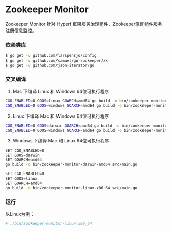 # Zookeeper Monitor

Zookeeper Monitor 针对 Hyperf 框架服务治理组件，Zookeeper驱动组件服务注册信息监控。

### 依赖类库

```bash
$ go get -v github.com/larspensjo/config
$ go get -v github.com/samuel/go-zookeeper/zk
$ go get -v github.com/json-iterator/go
```

### 交叉编译

1. Mac 下编译 Linux 和 Windows 64位可执行程序

```bash
CGO_ENABLED=0 GOOS=linux GOARCH=amd64 go build -o bin/zookeeper-monitor-linux-x86_64 src/main.go
CGO_ENABLED=0 GOOS=windows GOARCH=amd64 go build -o bin/zookeeper-monitor-windows-x86_64.exe src/main.go
```

2. Linux 下编译 Mac 和 Windows 64位可执行程序

```bash
CGO_ENABLED=0 GOOS=darwin GOARCH=amd64 go build -o bin/zookeeper-monitor-darwin-amd64 src/main.go
CGO_ENABLED=0 GOOS=windows GOARCH=amd64 go build -o bin/zookeeper-monitor-windows-x86_64.exe src/main.go
```

3. Windows 下编译 Mac 和 Linux 64位可执行程序

```bash
SET CGO_ENABLED=0
SET GOOS=darwin
SET GOARCH=amd64
go build -o bin/zookeeper-monitor-darwin-amd64 src/main.go

SET CGO_ENABLED=0
SET GOOS=linux
SET GOARCH=amd64
go build -o bin/zookeeper-monitor-linux-x86_64 src/main.go
```

### 运行

以Linux为例：
```bash
# ./bin/zookeeper-monitor-linux-x86_64
```